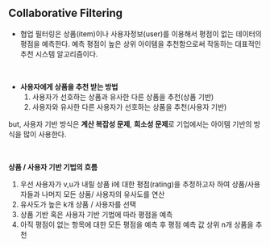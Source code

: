 ## Collaborative Filtering
- 협업 필터링은 상품(item)이나 사용자정보(user)를 이용해서 평점이 없는 데이터의 평점을 예측한다. 예측 평점이 높은 상위 아이템을 추천함으로써 작동하는 대표적인 추천 시스템 알고리즘이다.

<br>

- **사용자에게 상품을 추천 받는 방법**
    1. 사용자가 선호하는 상품과 유사한 다른 상품을 추천(상품 기반)
    2. 사용자와 유사한 다른 사용자가 선호하는 상품을 추천(사용자 기반)

but, 사용자 기반 방식은 **계산 복잡성 문제**, **희소성 문제**로 기업에서는 아이템 기반의 방식을 많이 사용한다.

<br>

**상품 / 사용자 기반 기법의 흐름**

1. 우선 사용자가 v,u가 내릴 상품 i에 대한 평점(rating)을 추정하고자 하여 상품/사용자들과 나머지 모든 상품/ 사용자의 유사도를 연산
2. 유사도가 높은 k개 상품 / 사용자를 선택
3. 상품 기반 혹은 사용자 기반 기법에 따라 평점을 예측
4. 아직 평점이 없는 항목에 대한 모든 평점을 예측 후 평점 예측 값 상위 n개 상품을 추천